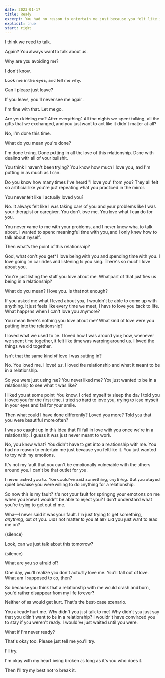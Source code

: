 ```yaml
---
date: 2023-01-17
title: Ready
excerpt: You had no reason to entertain me just because you felt like it.
explicit: true
start: right
---
```


I think we need to talk.

Again? You always want to talk about us.

Why are you avoiding me?

I don't know.

Look me in the eyes, and tell me why.

Can I please just leave?

If you leave, you'll never see me again.

I'm fine with that. Let me go.

Are you kidding me? After everything? All the nights we spent talking, all the gifts that we exchanged, and you just want to act like it didn't matter at all?

No, I'm done this time.

What do you mean you're done?

I'm done trying. Done putting in all the love of this relationship. Done with dealing with all of your bullshit.

You think I haven't been trying? You know how much I love you, and I'm putting in as much as I can.

Do you know how many times I've heard "I love you" from you? They all felt so artificial like you're just repeating what you practiced in the mirror.

You never felt like I actually loved you?

No. It always felt like I was taking care of you and your problems like I was your therapist or caregiver. You don't love me. You love what I can do for you.

You never came to me with your problems, and I never knew what to talk about. I wanted to spend meaningful time with you, and I only knew how to talk about myself.

Then what's the point of this relationship?

God, what don't you get? I love being with you and spending time with you. I love going on car rides and listening to you sing. There's so much I love about you.

You're just listing the stuff you love about me. What part of that justifies us being in a relationship?

What do you mean? I love you. Is that not enough?

If you asked me what I loved about you, I wouldn't be able to come up with anything. It just feels like every time we meet, I have to love you back to life. What happens when I can't love you anymore?

You mean there's nothing you love about me? What kind of love were you putting into the relationship?

I loved what we used to be. I loved how I was around you; how, whenever we spent time together, it felt like time was warping around us. I loved the things we did together.

Isn't that the same kind of love I was putting in?

No. You loved me. I loved *us*. I loved the relationship and what it meant to be in a relationship.

So you were just using me? You never liked me? You just wanted to be in a relationship to see what it was like?

I liked you at some point. You know, I cried myself to sleep the day I told you I loved you for the first time. I tried so hard to love you, trying to lose myself in your eyes and fall for your smile.

Then what could I have done differently? Loved you more? Told you that you were beautiful more often?

I was so caught up in this idea that I'll fall in love with you once we're in a relationship. I guess it was just never meant to work.

No, you know what? You didn't have to get into a relationship with me. You had no reason to entertain me just because you felt like it. You just wanted to toy with my emotions.

It's not my fault that you can't be emotionally vulnerable with the others around you. I can't be that outlet for you.

I never asked you to. You could've said something, *anything*. But you stayed quiet because you were willing to do anything for a relationship.

So now this is my fault? It's not your fault for springing your emotions on me when you knew I wouldn't be able to reject you? I don’t understand what you’re trying to get out of me.

Wha&mdash;I never said it was your fault. I'm just trying to get something, *anything*, out of you. Did I not matter to you at all? Did you just want to lead me on?

(silence)

Look, can we just talk about this tomorrow?

(silence)

What are you so afraid of?

One day, you'll realize you don't actually love me. You'll fall out of love. What am I supposed to do, then?

So because you think that a relationship with me would crash and burn, you'd rather disappear from my life forever?

Neither of us would get hurt. That's the best-case scenario.

You already hurt me. Why didn't you just talk to me? Why didn't you just say that you didn't want to be in a relationship? I wouldn't have convinced you to stay if you weren't ready. I would've just waited until you were.

What if I'm never ready?

That's okay too. Please just tell me you'll try.

I'll try.

I'm okay with my heart being broken as long as it's you who does it.

Then I'll try my best not to break it.
